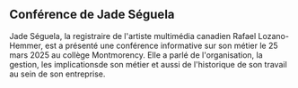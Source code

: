 ## **Conférence de Jade Séguela**

Jade Séguela, la registraire de l'artiste multimédia canadien Rafael Lozano-Hemmer, est a présenté une conférence informative sur son métier le 25 mars 2025 au collège Montmorency. Elle a parlé de l'organisation, la gestion, les implicationsde son métier et aussi de l'historique de son travail au sein de son entreprise.


